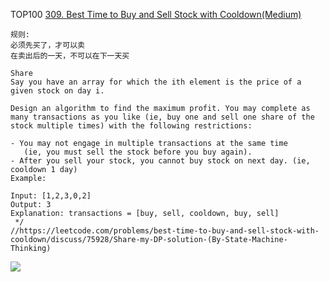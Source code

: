 TOP100
[309. Best Time to Buy and Sell Stock with Cooldown(Medium)](https://leetcode.com/problems/best-time-to-buy-and-sell-stock-with-cooldown/)

```
规则: 
必须先买了，才可以卖
在卖出后的一天，不可以在下一天买

Share
Say you have an array for which the ith element is the price of a given stock on day i.

Design an algorithm to find the maximum profit. You may complete as many transactions as you like (ie, buy one and sell one share of the stock multiple times) with the following restrictions:

- You may not engage in multiple transactions at the same time
   (ie, you must sell the stock before you buy again).
- After you sell your stock, you cannot buy stock on next day. (ie, cooldown 1 day)
Example:

Input: [1,2,3,0,2]
Output: 3
Explanation: transactions = [buy, sell, cooldown, buy, sell]
 */
//https://leetcode.com/problems/best-time-to-buy-and-sell-stock-with-cooldown/discuss/75928/Share-my-DP-solution-(By-State-Machine-Thinking)

```
![](http://i.imgur.com/wvR4TN8.png?1)

